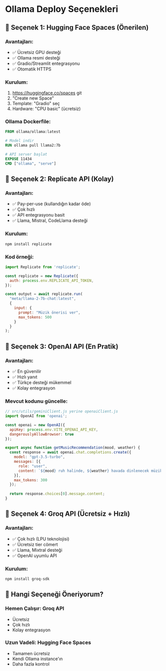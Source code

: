 # Ollama Deploy Seçenekleri

## 🤖 Seçenek 1: Hugging Face Spaces (Önerilen)

### Avantajları:
- ✅ Ücretsiz GPU desteği
- ✅ Ollama resmi desteği
- ✅ Gradio/Streamlit entegrasyonu
- ✅ Otomatik HTTPS

### Kurulum:
1. https://huggingface.co/spaces git
2. "Create new Space" 
3. Template: "Gradio" seç
4. Hardware: "CPU basic" (ücretsiz)

### Ollama Dockerfile:
```dockerfile
FROM ollama/ollama:latest

# Model indir
RUN ollama pull llama2:7b

# API server başlat
EXPOSE 11434
CMD ["ollama", "serve"]
```

## 🤖 Seçenek 2: Replicate API (Kolay)

### Avantajları:
- ✅ Pay-per-use (kullandığın kadar öde)
- ✅ Çok hızlı
- ✅ API entegrasyonu basit
- ✅ Llama, Mistral, CodeLlama desteği

### Kurulum:
```bash
npm install replicate
```

### Kod örneği:
```javascript
import Replicate from 'replicate';

const replicate = new Replicate({
  auth: process.env.REPLICATE_API_TOKEN,
});

const output = await replicate.run(
  "meta/llama-2-7b-chat:latest",
  {
    input: {
      prompt: "Müzik önerisi ver",
      max_tokens: 500
    }
  }
);
```

## 🤖 Seçenek 3: OpenAI API (En Pratik)

### Avantajları:
- ✅ En güvenilir
- ✅ Hızlı yanıt
- ✅ Türkçe desteği mükemmel
- ✅ Kolay entegrasyon

### Mevcut kodunu güncelle:
```javascript
// src/utils/geminiClient.js yerine openaiClient.js
import OpenAI from 'openai';

const openai = new OpenAI({
  apiKey: process.env.VITE_OPENAI_API_KEY,
  dangerouslyAllowBrowser: true
});

export async function getMusicRecommendation(mood, weather) {
  const response = await openai.chat.completions.create({
    model: "gpt-3.5-turbo",
    messages: [{
      role: "user",
      content: `${mood} ruh halinde, ${weather} havada dinlenecek müzik öner`
    }],
    max_tokens: 300
  });
  
  return response.choices[0].message.content;
}
```

## 🤖 Seçenek 4: Groq API (Ücretsiz + Hızlı)

### Avantajları:
- ✅ Çok hızlı (LPU teknolojisi)
- ✅ Ücretsiz tier cömert
- ✅ Llama, Mixtral desteği
- ✅ OpenAI uyumlu API

### Kurulum:
```bash
npm install groq-sdk
```

## 🎯 Hangi Seçeneği Öneriyorum?

### Hemen Çalışır: **Groq API**
- Ücretsiz
- Çok hızlı
- Kolay entegrasyon

### Uzun Vadeli: **Hugging Face Spaces**
- Tamamen ücretsiz
- Kendi Ollama instance'ın
- Daha fazla kontrol
